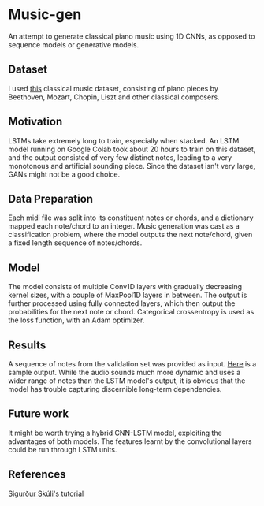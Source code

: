 # Music-gen
An attempt to generate classical piano music using 1D CNNs, as opposed to sequence models or generative models.

## Dataset 
I used [this](https://www.kaggle.com/soumikrakshit/classical-music-midi) classical music dataset, consisting of piano pieces by Beethoven, Mozart, Chopin, Liszt and other classical composers.

## Motivation
LSTMs take extremely long to train, especially when stacked. An LSTM model running on Google Colab took about 20 hours to train on this dataset, and the output consisted of very few distinct notes, leading to a very monotonous and artificial sounding piece. Since the dataset isn't very large, GANs might not be a good choice.

## Data Preparation
Each midi file was split into its constituent notes or chords, and a dictionary mapped each note/chord to an integer. Music generation was cast as a classification problem, where the model outputs the next note/chord, given a fixed length sequence of notes/chords. 

## Model 
The model consists of multiple Conv1D layers with gradually decreasing kernel sizes, with a couple of MaxPool1D layers in between. The output is further processed using fully connected layers, which then output the probabilities for the next note or chord. Categorical crossentropy is used as the loss function, with an Adam optimizer.

## Results
A sequence of notes from the validation set was provided as input. [Here](https://gofile.io/d/oky9UH) is a sample output. While the audio sounds much more dynamic and uses a wider range of notes than the LSTM model's output, it is obvious that the model has trouble capturing discernible long-term dependencies.

## Future work
It might be worth trying a hybrid CNN-LSTM model, exploiting the advantages of both models. The features learnt by the convolutional layers could be run through LSTM units.

## References
[Sigurður Skúli's tutorial](https://towardsdatascience.com/how-to-generate-music-using-a-lstm-neural-network-in-keras-68786834d4c5)